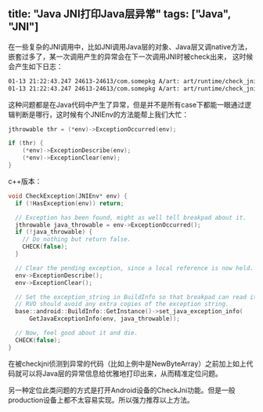 title: "Java JNI打印Java层异常"
tags: ["Java", "JNI"]
---

在一些复杂的JNI调用中，比如JNI调用Java层的对象、Java层又调native方法，嵌套过多了，某一次调用产生的异常会在下一次调用JNI时被check出来，
这时候会产生如下日志：

```bash
01-13 21:22:43.247 24613-24613/com.somepkg A/art: art/runtime/check_jni.cc:65] JNI DETECTED ERROR IN APPLICATION: JNI NewByteArray called with pending exception 'java.lang.NullPointerException' thrown in unknown throw location
01-13 21:22:43.247 24613-24613/com.somepkg A/art: art/runtime/check_jni.cc:65]     in call to NewByteArray
```

这种问题都是在Java代码中产生了异常，但是并不是所有case下都能一眼通过逻辑判断是哪行，这时候有个JNIEnv的方法能帮上我们大忙：
```c
jthrowable thr = (*env)->ExceptionOccurred(env);

if (thr) {
    (*env)->ExceptionDescribe(env);
    (*env)->ExceptionClear(env);
}
```

c++版本：
```c++
void CheckException(JNIEnv* env) {
  if (!HasException(env)) return;

  // Exception has been found, might as well tell breakpad about it.
  jthrowable java_throwable = env->ExceptionOccurred();
  if (!java_throwable) {
    // Do nothing but return false.
    CHECK(false);
  }

  // Clear the pending exception, since a local reference is now held.
  env->ExceptionDescribe();
  env->ExceptionClear();

  // Set the exception_string in BuildInfo so that breakpad can read it.
  // RVO should avoid any extra copies of the exception string.
  base::android::BuildInfo::GetInstance()->set_java_exception_info(
      GetJavaExceptionInfo(env, java_throwable));

  // Now, feel good about it and die.
  CHECK(false);
}
```

在被checkjni侦测到异常的代码（比如上例中是NewByteArray）之前加上如上代码就可以将Java层的异常信息给优雅地打印出来，从而精准定位问题。

另一种定位此类问题的方式是打开Android设备的CheckJni功能。但是一般production设备上都不太容易实现。所以强力推荐以上方法。